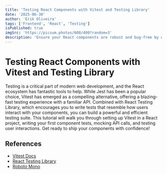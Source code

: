 ```yaml
---
title: 'Testing React Components with Vitest and Testing Library'
date: '2025-06-30'
author: 'Erik Oliveira'
tags: ['Frontend', 'React', 'Testing']
isPublished: true
imgSrc: 'https://picsum.photos/600/400?random=3'
description: 'Ensure your React components are robust and bug-free by writing effective tests with the modern and fast Vitest framework.'
---
```


# Testing React Components with Vitest and Testing Library

Testing is a critical part of modern web development, and the React ecosystem has fantastic tools to help. While Jest has been a popular choice, Vitest has emerged as a compelling alternative, offering a blazing-fast testing experience with a familiar API. Combined with React Testing Library, which encourages you to write tests that resemble how users interact with your components, you can build a powerful and efficient testing suite. This tutorial will walk you through setting up Vitest in a React project, writing your first component tests, mocking API calls, and testing user interactions. Get ready to ship your components with confidence!

## References

- [Vitest Docs](https://vitest.dev/guide/)
- [React Testing Library](https://testing-library.com/docs/react-testing-library/intro/)
- [Roboto Mono](https://fonts.google.com/specimen/Roboto+Mono)
